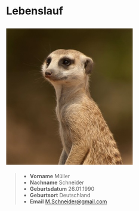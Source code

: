 # Lebenslauf
![alt text](lebenslauf_bild.jpeg)
-----
> - **Vorname** Müller
> - **Nachname** Schneider
> - **Geburtsdatum** 26.01.1990
> - **Geburtsort** Deutschland
> - **Email** M.Schneider@gmail.com 